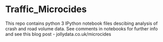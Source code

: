 # Traffic_Microcides


This repo contains python 3 IPython notebook files descibing analysis of crash and road volume data.
See comments in notebooks for further info and see this blog post - jollydata.co.uk/microcides

